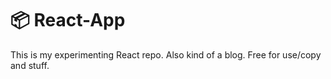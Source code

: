 # 📦 React-App

This is my experimenting React repo.
Also kind of a blog.
Free for use/copy and stuff.